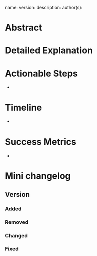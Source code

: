 name: 
version: 
description: 
author(s): 


# Abstract



# Detailed Explanation


# Actionable Steps

- 

# Timeline

- 

# Success Metrics

- 


# Mini changelog

## Version 
### Added 
### Removed 
### Changed
### Fixed
